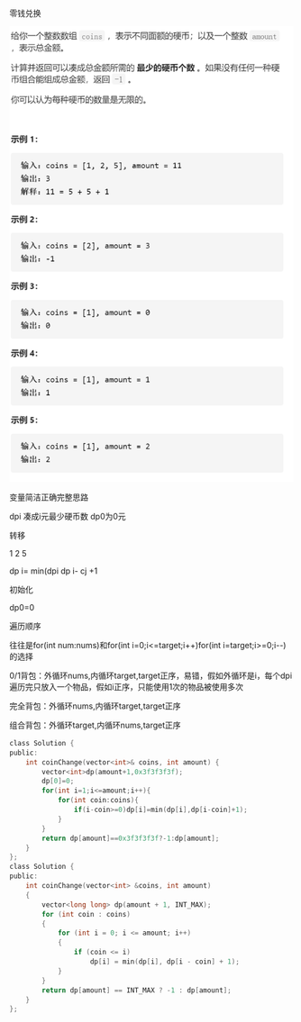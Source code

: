 零钱兑换

![img](image/1628735398583.png)

变量简洁正确完整思路

dpi 凑成i元最少硬币数 dp0为0元

转移

1 2 5 

dp i= min(dpi  dp i- cj  +1

初始化

dp0=0

遍历顺序

往往是for(int num:nums)和for(int i=0;i<=target;i++)for(int i=target;i>=0;i--)的选择

0/1背包：外循环nums,内循环target,target正序，易错，假如外循环是i，每个dpi遍历完只放入一个物品，假如i正序，只能使用1次的物品被使用多次

完全背包：外循环nums,内循环target,target正序

组合背包：外循环target,内循环nums,target正序

```c
class Solution {
public:
    int coinChange(vector<int>& coins, int amount) {
        vector<int>dp(amount+1,0x3f3f3f3f);
        dp[0]=0;
        for(int i=1;i<=amount;i++){
            for(int coin:coins){
                if(i-coin>=0)dp[i]=min(dp[i],dp[i-coin]+1);
            }
        }
        return dp[amount]==0x3f3f3f3f?-1:dp[amount];
    }
};
class Solution {
public:
    int coinChange(vector<int> &coins, int amount)
    {
        vector<long long> dp(amount + 1, INT_MAX); 
        for (int coin : coins)
        {
            for (int i = 0; i <= amount; i++)
            {
                if (coin <= i)
                    dp[i] = min(dp[i], dp[i - coin] + 1);
            }
        }
        return dp[amount] == INT_MAX ? -1 : dp[amount];
    }
};
```

